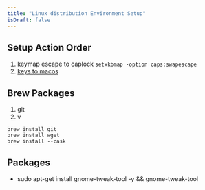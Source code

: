 ```yaml
---
title: "Linux distribution Environment Setup" 
isDraft: false
---
```


## Setup Action Order 

1. keymap escape to caplock `setxkbmap -option caps:swapescape`
2. [keys to macos](https://github.com/petrstepanov/gnome-macos-remap)

## Brew Packages 

1. git 
2. v

```shell
brew install git 
brew install wget 
brew install --cask 
```

## Packages 

- sudo apt-get install gnome-tweak-tool -y && gnome-tweak-tool

